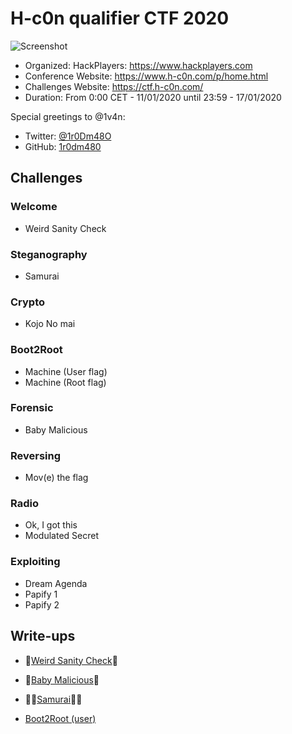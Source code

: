 # H-c0n qualifier CTF 2020

![Screenshot](https://ctf.h-c0n.com/files/beb7d29117e723b77b97b9241bc64a4b/diseno_v5_rojo-azul_PNG_sin_brillo.png)

   - Organized: HackPlayers: https://www.hackplayers.com
   - Conference Website: https://www.h-c0n.com/p/home.html
   - Challenges Website: https://ctf.h-c0n.com/
   - Duration: From 0:00 CET - 11/01/2020 until 23:59 - 17/01/2020

Special greetings to @1v4n: 
  - Twitter: [@1r0Dm48O](https://twitter.com/1r0Dm48O)
  - GitHub: [1r0dm480](https://github.com/1r0dm480/)

## Challenges 

### Welcome
 - Weird Sanity Check

### Steganography
 - Samurai
 
### Crypto
 - Kojo No mai

### Boot2Root
 - Machine (User flag)
 - Machine (Root flag)

### Forensic
 - Baby Malicious

### Reversing
 - Mov(e) the flag

### Radio
 - Ok, I got this
 - Modulated Secret

### Exploiting
 - Dream Agenda
 - Papify 1
 - Papify 2


## Write-ups
 - 🧠[Weird Sanity Check](https://github.com/Gh05t1nTh3SSH/Write-ups/blob/master/CTF/H-c0n%202020/Weird%20Sanity%20Check.md)🧠

 - 👹[Baby Malicious](https://github.com/Gh05t1nTh3SSH/Write-ups/blob/master/CTF/H-c0n%202020/Baby%20Malicious.md)👹

 - 🐱‍👤[Samurai](https://github.com/Gh05t1nTh3SSH/Write-ups/blob/master/CTF/H-c0n%202020/Samurai.md)🐱‍👤

 - [Boot2Root (user)](https://github.com/Gh05t1nTh3SSH/Write-ups/blob/master/CTF/H-c0n%202020/Boot2Root(user).md)

